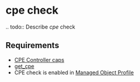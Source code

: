# cpe check

.. todo::
    Describe *cpe* check

## Requirements

* [CPE Controller caps](../../../reference/caps/cpe/controller.md)
* [get_cpe](../../../dev/scripts/get_cpe.md)
* CPE check is enabled in [Managed Object Profile](../../../reference/concepts/managed-object-profile/index.md)

